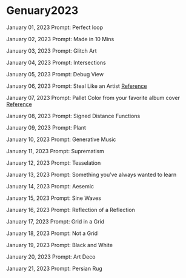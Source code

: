 # Genuary2023

January 01, 2023
Prompt: Perfect loop

January 02, 2023
Prompt: Made in 10 Mins

January 03, 2023
Prompt: Glitch Art

January 04, 2023
Prompt: Intersections

January 05, 2023
Prompt: Debug View

January 06, 2023
Prompt: Steal Like an Artist 
[Reference](https://i.pinimg.com/750x/3b/76/08/3b760858672de4d104e5ec17c78393b6.jpg)

January 07, 2023
Prompt: Pallet Color from your favorite album cover
[Reference](https://images.genius.com/79c6343980b4513f2c46813301da0dec.1000x1000x1.png)

January 08, 2023
Prompt: Signed Distance Functions

January 09, 2023
Prompt: Plant

January 10, 2023
Prompt: Generative Music

January 11, 2023
Prompt: Suprematism

January 12, 2023
Prompt: Tesselation

January 13, 2023
Prompt: Something you’ve always wanted to learn

January 14, 2023
Prompt: Aesemic

January 15, 2023
Prompt: Sine Waves

January 16, 2023
Prompt: Reflection of a Reflection

January 17, 2023
Prompt: Grid in a Grid

January 18, 2023
Prompt: Not a Grid

January 19, 2023
Prompt: Black and White

January 20, 2023
Prompt: Art Deco

January 21, 2023
Prompt: Persian Rug
